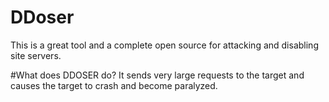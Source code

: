 # DDoser
This is a great tool and a complete open source for attacking and disabling site servers.




#What does DDOSER do?
It sends very large requests to the target and causes the target to crash and become paralyzed.
